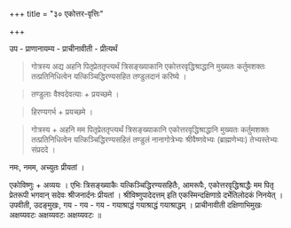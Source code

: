 +++
title = "३० एकोत्तर-वृत्तिः"

+++

उप - प्राणानायम्य - प्राचीनावीती - प्रीत्यर्थं 

> गोत्रस्य अद्य अहनि पितृप्रेततृप्त्यर्थं त्रिसङ्ख्याकानि एकोत्तरवृद्धिश्राद्धानि मुख्यतः कर्तुमशक्तः तत्प्रतिनिधित्वेन यत्किञ्चिद्धिरण्यसहित तण्डुलदानं करिष्ये ।

> तण्डुलाः वैश्वदेवत्याः + प्रयच्छमे । 

> हिरण्यगर्भ + प्रयच्छमे । 

> गोत्रस्य + अहनि मम पितृप्रेततृप्त्यर्थं त्रिसङ्ख्याकानि एकोत्तरवृद्धिश्राद्धानि मुख्यतः कर्तुमशक्तः तत्प्रतिनिधित्वेन यत्किञ्चिद्धिरण्यसहितं तण्डुलं नानागोत्रेभ्यः श्रीवैष्णवेभ्यः (ब्राह्मणेभ्यः) तेभ्यस्तेभ्यः संप्रददे । 

नमः, नमम, अच्युतः प्रीयतां ।

एकोविष्णुः + अव्ययः । एभिः त्रिसङ्ख्याकैः यत्किञ्चिद्धिरण्यसहितैः, आमरूपैः, एकोत्तरवृद्धिश्राद्धैः मम पितृ प्रेतरूपी भगवान् सदेवः श्रीजनार्दनः प्रीयतां । श्रीविष्णुपादेदत्तम् इति एकस्मिन्दक्षिणाग्रे दर्भेतिलोदकं निनयेत् । उपवीती, उदङ्मुखः, गय - गय - गय - गयाश्राद्धं गयाश्राद्धं गयाश्राद्धम् । प्राचीनावीती दक्षिणाभिमुखः अक्षय्यवटः अक्षय्यवटः अक्षय्यवटः ॥